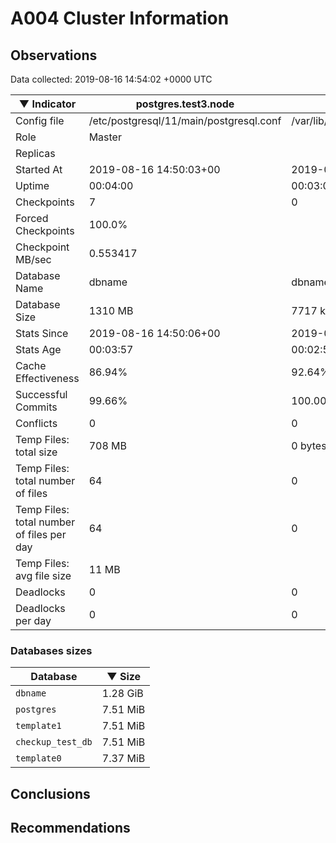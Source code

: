# A004 Cluster Information #

## Observations ##
Data collected: 2019-08-16 14:54:02 +0000 UTC  

|&#9660;&nbsp;Indicator | postgres.test3.node | postgres.test1.node | postgres.test2.node |
|--------|-------|-------- |-------- |
|Config file |/etc/postgresql/11/main/postgresql.conf|/var/lib/postgresql/11/data1/postgresql.conf|/var/lib/postgresql/11/data2/postgresql.conf|
|Role |Master|<no value>|<no value>|
|Replicas ||<no value>|<no value>|
|Started At |2019-08-16&nbsp;14:50:03+00|2019-08-16 14:50:11+00|2019-08-16 14:50:15+00|
|Uptime |00:04:00|00:03:04|00:03:20|
|Checkpoints |7|0|0|
|Forced Checkpoints |100.0%|<no value>|<no value>|
|Checkpoint MB/sec |0.553417|<no value>|<no value>|
|Database Name |dbname|dbname|dbname|
|Database Size |1310&nbsp;MB|7717 kB|7709 kB|
|Stats Since |2019-08-16&nbsp;14:50:06+00|2019-08-16 14:50:23+00|2019-08-16 14:50:23+00|
|Stats Age |00:03:57|00:02:53|00:03:12|
|Cache Effectiveness |86.94%|92.64%|92.64%|
|Successful Commits |99.66%|100.00%|100.00%|
|Conflicts |0|0|0|
|Temp Files: total size |708&nbsp;MB|0 bytes|0 bytes|
|Temp Files: total number of files |64|0|0|
|Temp Files: total number of files per day |64|0|0|
|Temp Files: avg file size |11&nbsp;MB|<no value>|<no value>|
|Deadlocks |0|0|0|
|Deadlocks per day |0|0|0|


### Databases sizes ###

| Database | &#9660;&nbsp;Size |
|----------|--------|
| `dbname` | 1.28&nbsp;GiB |
| `postgres` | 7.51&nbsp;MiB |
| `template1` | 7.51&nbsp;MiB |
| `checkup_test_db` | 7.51&nbsp;MiB |
| `template0` | 7.37&nbsp;MiB |


## Conclusions ##


## Recommendations ##

